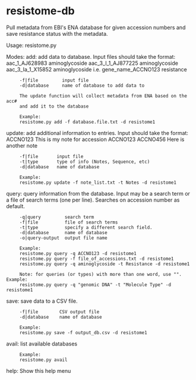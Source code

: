 resistome-db
============

Pull metadata from EBI's ENA database for given accession numbers and save resistance status with the metadata.

Usage: resistome.py <mode> <inputs>

 Modes:
 add:    add data to database. Input files should take the format:
         aac_1_AJ628983 aminoglycoside
         aac_3_I_1_AJ877225 aminoglycoside
         aac_3_Ia_1_X15852 aminoglycoside
         i.e.
         gene_name_ACCNO123 resistance 

         -f|file         input file
         -d|database     name of database to add data to

         The update function will collect metadata from ENA based on the acc#
         and add it to the database

         Example:
         resistome.py add -f database.file.txt -d resistome1

 update: add additional information to entries. Input should take the format:
         ACCNO123        This is my note for accession ACCNO123
         ACCNO456        Here is another note

         -f|file       input file
         -t|type       type of info (Notes, Sequence, etc)
         -d|database   name of database
         
         Example:
         resistome.py update -f note_list.txt -t Notes -d resistome1

 query:  query information from the database. Input may be a search term or a
         file of search terms (one per line).
         Searches on accession number as default. 
         
         -q|query         search term
         -f|file          file of search terms
         -t|type          specify a different search field.
         -d|database      name of database
         -o|query-output  output file name
         
         Example:
         resistome.py query -q ACCNO123 -d resistome1
         resistome.py query -f file_of_accessions.txt -d resistome1
         resistome.py query -q aminoglycoside -t Resistance -d resistome1
         
         Note: for queries (or types) with more than one word, use "". Example:
         resistome.py query -q "genomic DNA" -t "Molecule Type" -d resistome1

 save:   save data to a CSV file.

         -f|file        CSV output file
         -d|database    name of database
         
         Example:
         resistome.py save -f output_db.csv -d resistome1

 avail:  list available databases
 
         Example:
         resistome.py avail
         
 help:   Show this help menu
